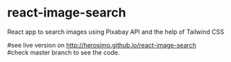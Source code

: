 # react-image-search
React app to search images using Pixabay API and the help of Tailwind CSS


#see live version on http://herosimo.github.io/react-image-search
<br>#check master branch to see the code.
